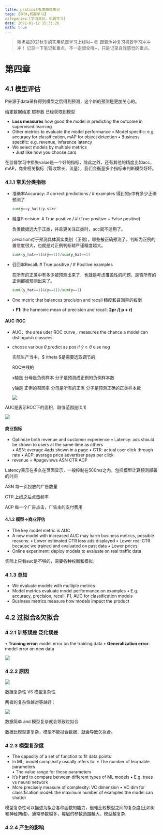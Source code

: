 ```yaml
---
title: praticalML第四章笔记
tags: [李沐,机器学习]
categories:[学习笔记，机器学习]
date: 2022-01-12 15:31:26
math: true
---
```


> 斯坦福2021秋季的实用机器学习上线啦~ :wink: 跟着沐神复习机器学习冲冲冲！ 记录一下笔记和重点，不一定很全哦~，只是记录自我感觉的重点。

# 第四章

## 4.1 模型评估

P来源于data采样得到模型之后得到预测，这个新的预测是更加关心的。

给定数据给定 超参数 已经获取到模型

- **Loss measures** how good the model in predicting the outcome in supervised learning 
-  Other metrics to evaluate the model performance 
  • Model specific: e.g. accuracy for classification, mAP for object detection 
  • Business specific: e.g. revenue, inference latency 
-  We select models by multiple metrics  
  • Just like how you choose cars

在监督学习中损失value是一个好的指标，除此之外，还有其他的精度比如acc，mAP，商业相关指标（营收增长，流量），我们会衡量多个指标来判断模型好坏。

### 4.1.1 常见分类指标

- 准确率Accuracy: # correct predictions / # examples  得到的y中有多少正确预测了	

    ```python
    sum(y==y_hat)/y.size
    ```

- 精度Precision: # True positive / # (True positive + False positive) 

  负类数据远大于正类，并且更关注正类时，acc就不适用了。

  precision对于预测具体真实类别（正例），哪些被正确预测了。判断为正例的置信度很大，也就是对正例判断越严谨精度越大。

    ```python
    sum((y_hat==1)&(y==1))/sum(y_hat==1)
    ```

- 召回率Recall: # True positive / # Positive examples 

  在所有的正类中有多少被预测出来了，也就是考虑覆盖性的问题，是否所有的正例都被预测出来了。

  ```python
  sum((y_hat==1)&(y==1))/sum(y==1)
  ```

- One metric that balances precision and recall  精度和召回率的权衡

    • **F1**: the harmonic mean of precision and recall: **2pr /( p + r)**

#### AUC-ROC

-  AUC，the area uder ROC curve，measures the chance a  model can distinguish classees.

- choose various $\theta$,predict as pos if $\hat{y} \geq \theta$ else neg

  实际生产当中，$ \theta $是需要选取调节的

  ROC曲线的

  x轴是 分母是负例样本 分子是预测成正例的负例样本数

  y轴是 正例的召回率 分母是所有的正类 分子是预测正确的正类样本数

  ![](https://picture.mulindya.com/pML4-1.png)

AUC是表示ROC下的面积，取值范围是[0,1]

![](https://picture.mulindya.com/pML4-2.png)

#### 商业指标

-  Optimize both revenue and customer experience 
  • Latency: ads should be shown to users at the same time as others   
  • ASN: average #ads shown in a page 
  • CTR: actual user click through rate 
  • ACP: average price advertiser pays per click 
-  revenue = #pageviews   ASN   CTR   ACP

Latency表示在多久在页面显示，一般控制在500ms之内，包括模型计算预测部署的时间

ASN 每一页投放的广告数量

CTR 上线之后点击频率

ACP 每一个广告点击，广告主的支付费用

#### 4.1.2 模型->商业评估

-  The key model metric is AUC 
-  A new model with increased AUC may harm business metrics, possible reasons: 
  • Lower estimated CTR   less ads displayed 
  • Lower real CTR because we trained and evaluated on past data 
  • Lower prices 
- Online experiment: deploy models to evaluate on real traffic data

实际上只看auc是不够的，需要各种权衡和模拟。

### 4.1.3 总结

-  We evaluate models with multiple metrics 
-  Model metrics evaluate model performance on examples 
  • E.g. accuracy, precision, recall, F1, AUC for classification models  
-  Business metrics measure how models impact the product

## 4.2 过拟合&欠拟合

### 4.2.1 训练误差 泛化误差

• **Training error**: model error on the training data 
• **Generalization error**: model error on new data

![](https://picture.mulindya.com/pML4-3.png)

### 4.2.2 原因

![](https://picture.mulindya.com/pML4-4.png)

数据复杂性 VS 模型复杂性

两者的复杂性越对等越好；

![](https://picture.mulindya.com/pML4-5.png)

数据简单 and 模型复杂就会导致过拟合

数据比模型更复杂，模型不能拟合数据，就会导致欠拟合。

### 4.2.3 模型复杂度

- The capacity of a set of function to fit data points 
- In ML, model complexity usually refers to: 
  • The number of learnable parameters  
  • The value range for those parameters 
-  It’s hard to compare between different types of ML models 
  • E.g. trees vs neural network 
-  More precisely measure of complexity: VC dimension 
  • VC dim for classification model: the maximum number of examples the model can shatter

模型复杂性可以描述为拟合各种函数的能力，很难比较模型之间的复杂度(比如树和神经网络)，通常参数越多，每层的参数范围越大，模型越复杂.

### 4.2.4 产生的影响

